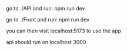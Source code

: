go to ./API and run: npm run dev 

go to ./Front and run: npm run dev

you can then visit localhost:5173 to use the  app

api should run on localhost 3000
